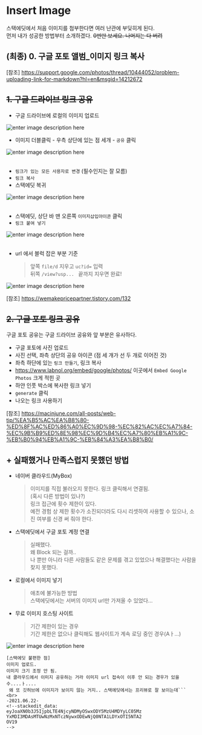 # Insert Image

스택에딧에서 처음 이미지를 첨부한다면 여러 난관에 부딪히게 된다.    
먼저 내가 성공한 방법부터 소개하겠다.
	 ~~0번만 보세요. 나머지는 다 버려~~
## (최종) 0. 구글 포토 앨범_이미지 링크 복사 




[참조] https://support.google.com/photos/thread/10444052/problem-uploading-link-for-markdown?hl=en&msgid=14212672


## ~~1. 구글 드라이브 링크 공유~~
- 구글 드라이브에 로컬의 이미지 업로드

![enter image description here](https://lh3.googleusercontent.com/LhHRnqIPcbjAXjwmDVCPTAjkQR-t-naOOOrCAZHMHSf9F4CsGm4tu5qYwLZ-A83FGfyPZcXfA4VKIBQhVmB7zj6k6opuUcbdV6E3ifmmEsR26IHZOlPUXR7C8Mn7NcrRJ7rki_WZUw=w2400)


   
- 이미지 더블클릭 - 우측 상단에 있는 점 세개  -  ```공유``` 클릭

![enter image description here](https://drive.google.com/uc?id=1x6JefbzJ3PAXm5tp3F-NTZjRyXglt5ej)
<br><br>
- ```링크가 있는 모든 사용자로 변경``` (필수인지는 잘 모름)
-  ```링크 복사``` 
-  스택에딧 복귀

![enter image description here](https://drive.google.com/uc?id=1Xse6Lkq8mA3RDY2eq883ZHE1hSA74RDA)
<br><br>
- 스택에딧, 상단 바 맨 오른쪽 ```이미지삽입아이콘``` 클릭
- ```링크 붙여 넣기```

![enter image description here](https://drive.google.com/uc?id=1PG9ZhXxx6HvRcYC3WHt-833v0qSXaac5)
<br><br>
- url 에서 블럭 잡은 부분 기준
	>앞쪽 ```file/d``` 지우고 ```uc?id=``` 입력    
		뒤쪽 ```/view?usp... ```  끝까지 지우면 완료!

![enter image description here](https://drive.google.com/uc?id=1wWl_j0107m6-FRChXSbvcFS4SGD-Pkmd)


[참조] https://wemakepricepartner.tistory.com/132
## ~~2. 구글 포토 링크 공유~~
구글 포토 공유는 구글 드라이브 공유와 앞 부분은 유사하다.
- 구글 포토에 사진 업로드
- 사진 선택, 좌측 상단의 공유 아이콘
(점 세 개가 선 두 개로 이어진 것)
- 좌측 하단에 있는 ```링크 만들기```, 링크 복사
- https://www.labnol.org/embed/google/photos/
 이곳에서 ```Embed Google Photos``` 크게 적힌 곳
- 하얀 인풋 박스에 복사한 링크 넣기
-  ```generate``` 클릭 
- 나오는 링크 사용하기

[참조] https://macinjune.com/all-posts/web-tip/%EA%B5%AC%EA%B8%80-%ED%8F%AC%ED%86%A0%EC%9D%98-%EC%82%AC%EC%A7%84-%EC%9B%B9%ED%8E%98%EC%9D%B4%EC%A7%80%EB%A1%9C-%EB%B0%94%EB%A1%9C-%EB%84%A3%EA%B8%B0/



## + 실패했거나 만족스럽지 못했던 방법
- 네이버 클라우드(MyBox)
	>이미지를 직접 불러오지 못한다. 링크 클릭해서 연결됨.    
	(혹시 다른 방법이 있나?)    
	> 링크 접근에 횟수 제한이 있다.    
	예전 경험 상 제한 횟수가 소진되더라도 다시 리셋하여 사용할 수 있으나,  소진 여부를 신경 써 줘야 한다.
	

- 스택에딧에서 구글 포토 계정 연결
	>실패했다.    
	왜 Block 되는 걸까..    
	나 뿐만 아니라 다른 사람들도 같은 문제를 겪고 있었으나 해결했다는 사람을 찾지 못했다.
- 로컬에서 이미지 넣기
	> 애초에 불가능한 방법    
	스택에딧에서는 서버의 이미지 url만 가져올 수 있었다...
- 무료 이미지 호스팅 사이트
	> 기간 제한이 있는 경우    
	기간 제한은 없으나 클릭해도 웹사이트가 계속 로딩 중인 경우(Aㅏ...)


![enter image description here](https://lh3.googleusercontent.com/4H92nRZ7faiMB0n4-S0K52i3muXbIvxRxKabwYQnbIdo8_mtqE8BMG_Hy0glOG2_XMhgQK525U_7PCmsjwy9KCWB29EIjbZaSXYwpvNMkHdR-9L-ymZ9AgB6Oe-XQbJgae9JKIIfye7xAqkOvRbTkcsnHMFGktYNYgOz0AoJxtmQwjOBsmkh45o1pXErRpucs3sa5qUxflCofSFBtpC9GUX4gnamOH7nbzYgsRWhPyq39VOGzd5dS66XAkSRLzHxhuYij_88aZGQYOzRRu4LxdEwQJ3qKWwusPfwus-MpFkBkldSVakX-NNbrRWteQecVAn5wn1t5mMrAltbaVFw59t7djwUXnWbNbE6DQBj54JTA4mc0aM9RmtC65Wk0XOKKHZZqFrGcDoIz-TlSuVMiDmEqF1Z0-uPi_3trkJ2L-UtK3loN84NgNBrY6f_Ypztuu_YFrY-ZASIgcX7XSQRkQjRzTS5mnzsFnvFL7tuFvhnuC9P72zS4akb0vyMldEVx-NSasBpMmd6ES-0xzMjI46XjbX9BRhCt9FBiK4M9Z2YpJHGToJ5sZDjqI_p6kWJR9RMyIvYUQhhZv1OuBalr_40qo_y3RGEESiyMojxIo3TzizTcLnD0FcMUL6qdPl562LwLiiM1xkYdOh7WTjjuLTNVPg_GQm7XYGq1Qs0akhAAcT8OC-zksQpx598byj8vMwsWykMb4uKinyfRzufjkq1=w705-h798-no?authuser=0)
```
[스택에딧 불편한 점]
이미지 업로드.
이미지 크기 조정 안 됨.
내 클라우드에서 이미지 공유하는 거라 이미지 url 접속이 이후 안 되는 경우가 있을 수....ㅏ....
 왜 또 깃허브에 이미지가 보이지 않는 거지.. 스택에딧에서는 프리뷰로 잘 보이는데```
<br>
-2021.06.22-
<!--stackedit_data:
eyJoaXN0b3J5IjpbLTE4NjcyNDMyOSwxODY5MzU4MDYyLC05Mz
YxMDI3MDAsMTUwNzMxNTczNywxODEwNjQ0NTA1LDYxOTI5NTA2
OV19
-->